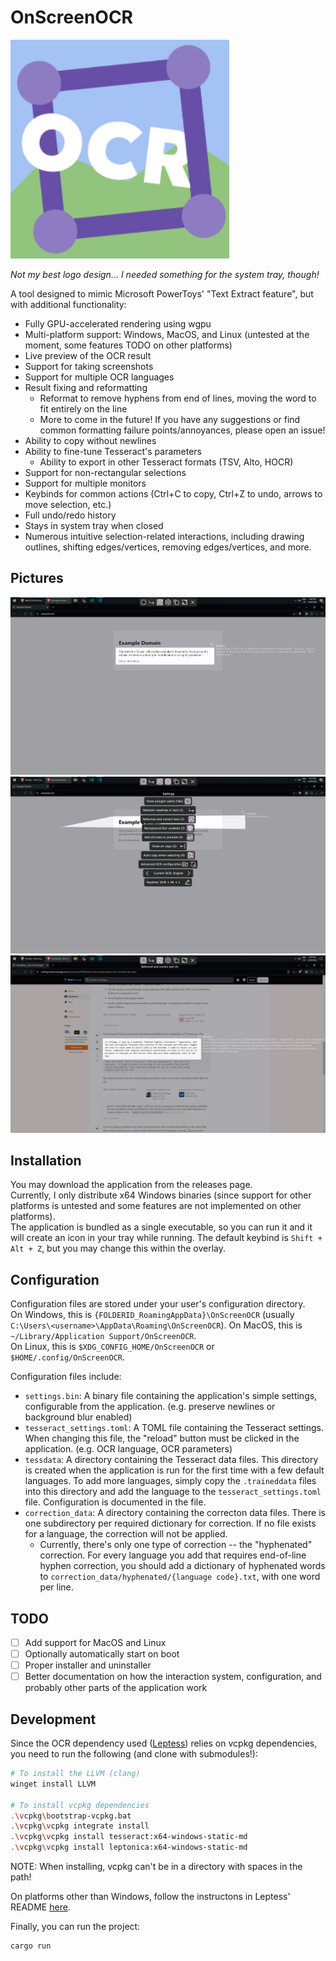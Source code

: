 # OnScreenOCR

<img src="images/logo.svg" width="350px">

*Not my best logo design... I needed something for the system tray, though!*

A tool designed to mimic Microsoft PowerToys' "Text Extract feature", but with additional functionality:
- Fully GPU-accelerated rendering using wgpu
- Multi-platform support: Windows, MacOS, and Linux (untested at the moment, some features TODO on other platforms)
- Live preview of the OCR result
- Support for taking screenshots
- Support for multiple OCR languages
- Result fixing and reformatting
  - Reformat to remove hyphens from end of lines, moving the word to fit entirely on the line
  - More to come in the future! If you have any suggestions or find common formatting failure points/annoyances, please open an issue!
- Ability to copy without newlines
- Ability to fine-tune Tesseract's parameters
  - Ability to export in other Tesseract formats (TSV, Alto, HOCR)
- Support for non-rectangular selections
- Support for multiple monitors
- Keybinds for common actions (Ctrl+C to copy, Ctrl+Z to undo, arrows to move selection, etc.)
- Full undo/redo history
- Stays in system tray when closed
- Numerous intuitive selection-related interactions, including drawing outlines, shifting edges/vertices, removing edges/vertices, and more.


## Pictures
![A screenshot showing simple OCR capabilities](images/example1.png)
![A screenshot showing polygon selection and available settings](images/example2.png)
![A screenshot showing "reformat and correct result" with end-of-line hyphens](images/example3.png)

## Installation
You may download the application from the releases page.  
Currently, I only distribute x64 Windows binaries (since support for other platforms is untested and some features are not implemented on other platforms).  
The application is bundled as a single executable, so you can run it and it will create an icon in your tray while running. The default keybind is `Shift + Alt + Z`, but you may change this within the overlay.

## Configuration
Configuration files are stored under your user's configuration directory.  
On Windows, this is `{FOLDERID_RoamingAppData}\OnScreenOCR` (usually `C:\Users\<username>\AppData\Roaming\OnScreenOCR`).
On MacOS, this is `~/Library/Application Support/OnScreenOCR`.  
On Linux, this is `$XDG_CONFIG_HOME/OnScreenOCR` or `$HOME/.config/OnScreenOCR`.  

Configuration files include:
- `settings.bin`: A binary file containing the application's simple settings, configurable from the application. (e.g. preserve newlines or background blur enabled)
- `tesseract_settings.toml`: A TOML file containing the Tesseract settings. When changing this file, the "reload" button must be clicked in the application. (e.g. OCR language, OCR parameters)
- `tessdata`: A directory containing the Tesseract data files. This directory is created when the application is run for the first time with a few default languages. To add more languages, simply copy the `.traineddata` files into this directory and add the language to the `tesseract_settings.toml` file. Configuration is documented in the file.
- `correction_data`: A directory containing the correcton data files. There is one subdirectory per required dictionary for correction. If no file exists for a language, the correction will not be applied.
  - Currently, there's only one type of correction -- the "hyphenated" correction. For every language you add that requires end-of-line hyphen correction, you should add a dictionary of hyphenated words to `correction_data/hyphenated/{language code}.txt`, with one word per line.

## TODO
- [ ] Add support for MacOS and Linux
- [ ] Optionally automatically start on boot
- [ ] Proper installer and uninstaller
- [ ] Better documentation on how the interaction system, configuration, and probably other parts of the application work

## Development
Since the OCR dependency used ([Leptess](https://github.com/houqp/leptess)) relies on vcpkg dependencies, you need to run the following (and clone with submodules!):
```bash
# To install the LLVM (clang)
winget install LLVM

# To install vcpkg dependencies
.\vcpkg\bootstrap-vcpkg.bat
.\vcpkg\vcpkg integrate install
.\vcpkg\vcpkg install tesseract:x64-windows-static-md
.\vcpkg\vcpkg install leptonica:x64-windows-static-md
```
NOTE: When installing, vcpkg can't be in a directory with spaces in the path!

On platforms other than Windows, follow the instructons in Leptess' README [here](https://github.com/houqp/leptess?tab=readme-ov-file#build-dependencies).

Finally, you can run the project:
```bash
cargo run
```
